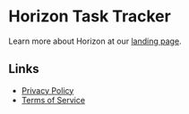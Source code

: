 # Horizon Task Tracker

Learn more about Horizon at our [landing page](https://yysimi.github.io/horizon-task-tracker/).

## Links

- [Privacy Policy](https://raw.githubusercontent.com/yysimi/horizon/main/PRIVACY.md)
- [Terms of Service](https://raw.githubusercontent.com/yysimi/horizon/main/TERMS_OF_SERVICE.md)
